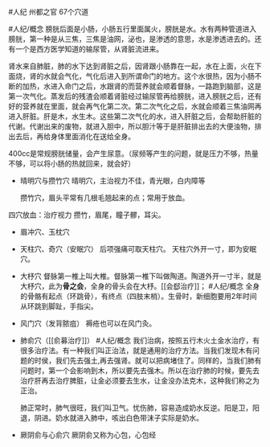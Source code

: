 #人纪 
州都之官
67个穴道

#人纪/概念 
膀胱后面是小肠，小肠五行里面属火，膀胱是水。水有两种管道进入膀胱，第一种是从三焦，三焦是油网，泌也，是渗透的意思，水是渗透进去的。还有一个是西方医学知道的输尿管，从肾脏流进来。

肾水来自肺脏，肺的水下达到肾脏之后，因肾跟小肠靠在一起，水在上面，火在下面烧，肾的水就会气化，气化后进入到所谓命门的地方。这个水很热，因为小肠不断的加热，水进入命门之后，水跟肾的而营养就会顺着督脉，一路跑到脑部，这是第一次气化。蒸发后的残渣会顺着肾脏经过输尿管再给膀胱，进入膀胱之后，还有好的营养就在里面，就会再气化第二次。第二次气化之后，水就会顺着三焦油网再进入肝脏。肝是木，水生木。这些第二次气化的水，进入肝脏之后，会帮助肝脏的代谢。代谢出来的废物，就进入胆中，所以胆汁等于是肝脏排出去的大便浊物，排出去后，再给身体里面消化在送给全身。

400cc是常规膀胱储量，会产生尿意。（尿频等产生的问题，就是压力不够，热量不够，可以将小肠的热就回来，就会好）


- 晴明穴与攒竹穴
  晴明穴，主治视力不佳，青光眼，白内障等
  
  攒竹穴，眉头平常有几根毛翘起来的点；常用于放血。

四穴放血：治疗视力
攒竹，眉尾，瞳子髎，耳尖。


- 眉冲穴、玉枕穴
- 天柱穴、奇穴（安眠穴）
  后项强痛可取天柱穴。
  天柱穴外开一寸，即为安眠穴。

- 大杼穴
  督脉第一椎上叫大椎。督脉第一椎下叫做陶道。陶道外开一寸半，就是大杼穴，此为**骨之会**，全身的骨头会在大杼。[[会郄治疗]]；
  #人纪/概念 
  全身的骨骼有起点（环跳骨），有终点（四肢末梢）。生骨时，新细胞要用2年时间从环跳到脚趾，手指尖。

- 风门穴（发背脓疽）
  褥疮也可以在风门灸。
  
- 肺俞穴（[[俞募治疗]]）
  #人纪/概念 
  我们治病，按照五行木火土金水治疗，有很多治疗法。有一种我们叫正治法，就是通用的治疗方法。当我们发现木有问题的时侯，我们先去强土,再去强肾。就可以把病堵住了。同样的，当我们肺有问题时，第一个会影响到木，所以要先去强木。所以在治疗肺的时候，要先去治疗肝再去治疗脾脏，让金必须要去生水，让金没办法克木，这种我们称之为正治。
  
  肺正常时，肺气很旺，我们叫卫气。忧伤肺，容易造成奶水反逆。阳是卫，阳退，阴进。奶水就进入肺中，咳出白色带沫子实际是奶水。

- 厥阴俞与心俞穴
  厥阴俞又称为心包，心包经
  
  
  
  
  
  
  
  
  
  
  



